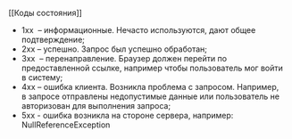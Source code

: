 [[Коды состояния]]
- 1xx  – информационные. Нечасто используются, дают общее подтверждение;
- 2xx – успешно. Запрос был успешно обработан;
-  3xx  – перенаправление. Браузер должен перейти по предоставленной ссылке, например чтобы пользователь мог войти в систему;
- 4xx – ошибка клиента. Возникла проблема с запросом. Например, в запросе отправлены недопустимые данные или пользователь не авторизован для выполнения запроса;
- 5xx - ошибка возникла на стороне сервера, например: NullReferenceException